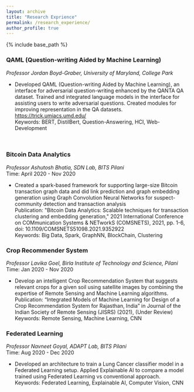 ```yaml
---
layout: archive
title: "Research Exprience"
permalink: /research_experience/
author_profile: true
---
```



{% include base_path %}

<!--
{% for post in site.work_experience reversed %}
  {% include archive-single.html %}
{% endfor %}
-->

### QAML (Question-writing Aided by Machine Learning)
*Professor Jordan Boyd-Graber, University of Maryland, College Park* <br/>
* Developed QAML (Question-writing Aided by Machine Learning), an interface for adversarial question-writing enhanced by the QANTA QA dataset. Trained and integrated language models in the interface for assisting users to write adversarial questions. Created modules for improving representation in the QA datasets. <br/>
https://trick.umiacs.umd.edu/ <br/>
Keywords: BERT, DistilBert, Question-Answering, HCI, Web-Development<br/>
<br/>

### Bitcoin Data Analytics
*Professor Ashutosh Bhatia, SDN Lab, BITS Pilani* <br/>
Time: April 2020 - Nov 2020 <br/>
* Created a spark-based framework for supporting large-size Bitcoin transaction graph data and did link prediction and graph embedding generation using Graph Convolution Neural Networks for suspect-community detection and transaction analysis <br/>
Publication: "Bitcoin Data Analytics: Scalable techniques for transaction clustering and embedding generation," 2021 International Conference on COMmunication Systems & NETworkS (COMSNETS), 2021, pp. 1-6, doi: 10.1109/COMSNETS51098.2021.9352922 <br/>
Keywords: Big Data, Spark, GraphNN, BlockChain, Clustering <br/>

### Crop Recommender System
*Professor Lavika Goel, Birla Institute of Technology and Science, Pilani* <br/>
Time: Jan 2020 - Nov 2020 <br/>
* Develop an intelligent Crop Recommendation System that suggests relevant crops for a given soil using satellite images by combining the expertise of Remote Sensing and Machine Learning algorithms. <br/>
Publication: “Integrated Models of Machine Learning for Design of a Crop Recommendation System for Rajasthan, India” in Journal of the Indian Society of Remote Sensing (JISRS) (2021), (Under Review) <br/>
Keywords: Remote Sensing, Machine Learning, CNN <br/>

### Federated Learning
*Professor Navneet Goyal, ADAPT Lab, BITS Pilani* <br/>
Time: Aug 2020 - Dec 2020 <br/>
* Developed an architecture to train a Lung Cancer classifier model in a Federated Learning setup. Applied Explainable AI to compare a model trained using Federated Learning vs conventional approach. <br/>
Keywords: Federated Learning, Explainable AI, Computer Vision, CNN<br/>
